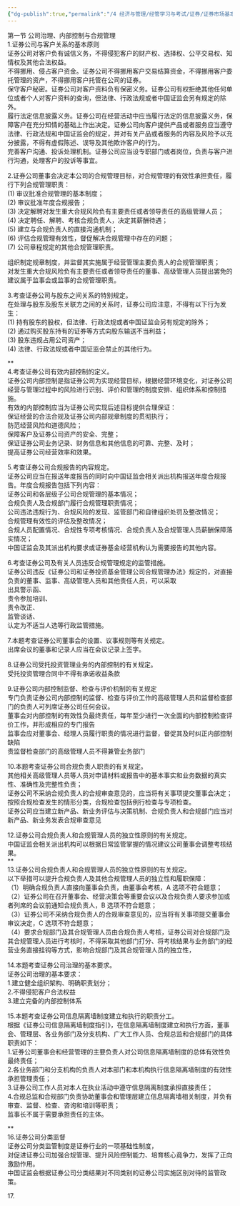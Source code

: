 ```yaml
---
{"dg-publish":true,"permalink":"/4 经济与管理/经管学习与考试/证券/证券市场基本法律法规/233网校 第二章 证券经营机构管理规范 /","title":"233网校 第二章 证券经营机构管理规范 "}
---
```



第一节 公司治理、内部控制与合规管理  
1.证券公司与客户关系的基本原则  
证券公司对客户负有诚信义务，不得侵犯客户的财产权、选择权、公平交易权、知情权及其他合法权益。  
不得挪用、侵占客户资金。证券公司不得挪用客户交易结算资金，不得挪用客户委托管理的资产，不得挪用客户托管在公司的证券。  
保守客户秘密。证券公司对客户资料负有保密义务。证券公司有权拒绝其他任何单位或者个人对客户资料的查询，但法律、行政法规或者中国证监会另有规定的除外。  
履行法定信息披露义务。证券公司在经营活动中应当履行法定的信息披露义务，保障客户在充分知情的基础上作出决定。证券公司向客户提供产品或者服务应当遵守法律、行政法规和中国证监会的规定，并对有关产品或者服务的内容及风险予以充分披露，不得有虚假陈述、误导及其他欺诈客户的行为。  
完善客户沟通、投诉处理机制。证券公司应当设专职部门或者岗位，负责与客户进行沟通，处理客户的投诉等事宜。

2.证券公司董事会决定本公司的合规管理目标，对合规管理的有效性承担责任，履行下列合规管理职责：  
(1) 审议批准合规管理的基本制度；  
(2) 审议批准年度合规报告；  
(3) 决定解聘对发生重大合规风险负有主要责任或者领导责任的高级管理人员；  
(4) 决定聘任、解聘、考核合规负责人，决定其薪酬待遇；  
(5) 建立与合规负责人的直接沟通机制；  
(6) 评估合规管理有效性，督促解决合规管理中存在的问题；  
(7) 公司章程规定的其他合规管理职责。

组织制定规章制度，并监督其实施属于经营管理主要负责人的合规管理职责；  
对发生重大合规风险负有主要责任或者领导责任的董事、高级管理人员提出罢免的建议属于监事会或监事的合规管理职责。

3.考查证券公司与股东之间关系的特别规定。  
在处理与股东及股东关联方之间的关系时，证券公司应注意，不得有以下行为发生：  
(1) 持有股东的股权，但法律、行政法规或者中国证监会另有规定的除外；  
(2) 通过购买股东持有的证券等方式向股东输送不当利益；  
(3) 股东违规占用公司资产；  
(4) 法律、行政法规或者中国证监会禁止的其他行为。

**  
4.考查证券公司有效内部控制的定义。  
证券公司内部控制是指证券公司为实现经营目标，根据经营环境变化，对证券公司经营与管理过程中的风险进行识别、评价和管理的制度安排、组织体系和控制措施。  
有效的内部控制应当为证券公司实现后述目标提供合理保证：  
保证经营的合法合规及证券公司内部规章制度的贯彻执行；  
防范经营风险和道德风险；  
保障客户及证券公司资产的安全、完整；  
保证证券公司业务记录、财务信息和其他信息的可靠、完整、及时；  
提高证券公司经营效率和效果。

5.考查证券公司合规报告的内容规定。  
证券公司应当在报送年度报告的同时向中国证监会相关派出机构报送年度合规报告。年度合规报告包括下列内容：  
证券公司和各层级子公司合规管理的基本情况；  
合规负责人及合规部门履行合规管理职责情况；  
公司违法违规行为、合规风险的发现、监管部门和自律组织处罚及整改情况；  
合规管理有效性的评估及整改情况；  
合规人员配置情况、合规性专项考核情况、合规负责人及合规管理人员薪酬保障落实情况；  
中国证监会及其派出机构要求或证券基金经营机构认为需要报告的其他内容。

6.考查证券公司及有关人员违反合规管理规定的监管措施。  
证券公司违反《证券公司和证券投资基金管理公司合规管理办法》规定的，对直接负责的董事、监事、高级管理人员和其他责任人员，可以采取  
出具警示函、  
责令参加培训、  
责令改正、  
监管谈话、  
认定为不适当人选等行政监管措施。

7.本题考查证券公司董事会的设置、议事规则等有关规定。  
出席会议的董事和记录人应当在会议记录上签字。

8.证券公司受托投资管理业务的内部控制的有关规定。  
受托投资管理合同中不得有承诺收益条款

9.证券公司内部控制监督、检查与评价机制的有关规定  
专门负责证券公司内部控制的监督、检查与评价工作的高级管理人员和监督检查部门的负责人可列席证券公司任何会议。  
董事会对内部控制的有效性负最终责任，每年至少进行一次全面的内部控制检查评价工作，并形成相应的专门报告  
监事会应对董事会、经理人员履行职责的情况进行监督，督促其及时纠正内部控制缺陷  
责监督检查部门的高级管理人员不得兼管业务部门

10.本题考查证券公司合规负责人职责的有关规定。  
其他相关高级管理人员等人员对申请材料或报告中的基本事实和业务数据的真实性、准确性及完整性负责；  
证券公司不采纳合规负责人的合规审查意见的，应当将有关事项提交董事会决定；  
按照合规检查发生的情形分类，合规检查包括例行检查与专项检查。  
证券公司应当建立新产品、新业务评估与决策机制、合规负责人和合规部门应当对新产品、新业务发表合规审查意见

12.证券公司合规负责人和合规管理人员的独立性原则的有关规定。  
中国证监会相关派出机构可以根据日常监管掌握的情况建议公司董事会调整考核结果。  
**  
13.证券公司合规负责人和合规管理人员的独立性原则的有关规定。  
以下举措可以提升合规负责人及其他合规管理人员的独立性和履职保障：  
（1）明确合规负责人直接向董事会负责，由董事会考核，A 选项不符合题意；  
（2）证券公司在召开董事会、经营决策会等重要会议以及合规负责人要求参加或者列席的会议前通知合规负责人，B 选项不符合题意；  
（3）证券公司不采纳合规负责人的合规审查意见的，应当将有关事项提交董事会审议决定，C 选项不符合题意；  
（4）要求合规部门及其合规管理人员由合规负责人考核，证券公司对合规部门及其合规管理人员进行考核时，不得采取其他部门打分、将考核结果与业务部门的经营业务直接挂钩等方式，影响合规部门及其合规管理人员的独立性，

14.本题考查证券公司治理的基本要求。  
证券公司治理的基本要求：  
1.建立健全组织架构、明确职责划分；  
2.不得侵犯客户合法权益  
3.建立完备的内部控制体系

15.本题考查证券公司信息隔离墙制度建立和执行的职责分工。  
根据《证券公司信息隔离墙制度指引》，在信息隔离墙制度建立和执行方面，董事会、管理层、各业务部门及分支机构、广大工作人员、合规总监和合规部门的具体职责如下：  
1.证券公司董事会和经营管理的主要负责人对公司信息隔离墙制度的总体有效性负最终责任；  
2.各业务部门和分支机构的负责人对本部门和本机构执行信息隔离墙制度的有效性承担管理责任；  
3.证券公司工作人员对本人在执业活动中遵守信息隔离制度承担直接责任；  
4.合规总监和合规部门负责协助董事会和管理层建立信息隔离墙相关制度，并负有审查、监督、检查、咨询和培训等职责；  
监事长不属于需要承担责任的主体。

**  
16.证券公司分类监督  
证券公司分类监管制度是证券行业的一项基础性制度，  
对促进证券公司加强合规管理、提升风险控制能力、培育核心竟争力，发挥了正向激励作用。  
中国证监会根据证券公司分类结果对不同类别的证券公司实施区别对待的监管政策。

17\.